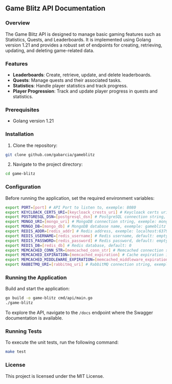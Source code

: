 
## Game Blitz API Documentation

### Overview

The Game Blitz API is designed to manage basic gaming features such as Statistics, Quests, and Leaderboards. It is implemented using Golang version 1.21 and provides a robust set of endpoints for creating, retrieving, updating, and deleting game-related data.

### Features

- **Leaderboards**: Create, retrieve, update, and delete leaderboards.
- **Quests**: Manage quests and their associated tasks.
- **Statistics**: Handle player statistics and track progress.
- **Player Progression**: Track and update player progress in quests and statistics.

### Prerequisites

- Golang version 1.21

### Installation

1. Clone the repository:
```bash
git clone github.com/gabarcia/gameblitz
```

2. Navigate to the project directory:
```bash
cd game-blitz
```

### Configuration

Before running the application, set the required environment variables:

```bash
export PORT=[port] # API Port to listen to, exemple: 8080
export KEYCLOACK_CERTS_URI=[keycloack_crests_uri] # Keycloack certs uri, exemple: http://localhost:3000/realms/gameblitz/protocol/openid-connect/certs
export POSTGRESQL_DSN=[postgresql_dsn] # PostgreSQL connection string, exemple: postgres://gameblitz:gameblitz@localhost:5432/gameblitz?sslmode=disable
export MONGO_URI=[mongo_uri] # MongoDB connection string, exemple: mongodb://localhost:27017/?retryWrites=true&w=majority
export MONGO_DB=[mongo_db] # MongoDB database name, exemple: gameblitz
export REDIS_ADDR=[redis_addr] # Redis address, exemple: localhost:6379
export REDIS_USERNAME=[redis_username] # Redis username, default: empty
export REDIS_PASSWORD=[redis_password] # Redis password, default: empty
export REDIS_DB=[redis_db] # Redis database, default: 0
export MEMCACHED_CONN_STR=[memcached_conn_str] # Memcached connection string
export MEMCACHED_EXPIRATION=[memcached_expiration] # Cache expiration in seconds for the GET endpoint, default: 60
export MEMCACHED_MIDDLEWARE_EXPIRATION=[memcached_middleware_expiration] # Cache expiration in seconds for the Middlewares, default: 60
export RABBITMQ_URI=[rabbitmq_uri] # RabbitMQ connection string, exemple: amqp://gameblitz:gameblitz@localhost:5672/gameblitz
```

### Running the Application

Build and start the application:

```bash
go build -o game-blitz cmd/api/main.go
./game-blitz
```

To explore the API, navigate to the `/docs` endpoint where the Swagger documentation is available.

### Running Tests

To execute the unit tests, run the following command:

```bash
make test
```

### License

This project is licensed under the MIT License.
